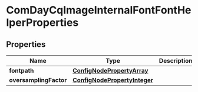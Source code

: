 
# ComDayCqImageInternalFontFontHelperProperties

## Properties
Name | Type | Description | Notes
------------ | ------------- | ------------- | -------------
**fontpath** | [**ConfigNodePropertyArray**](ConfigNodePropertyArray.md) |  |  [optional]
**oversamplingFactor** | [**ConfigNodePropertyInteger**](ConfigNodePropertyInteger.md) |  |  [optional]



